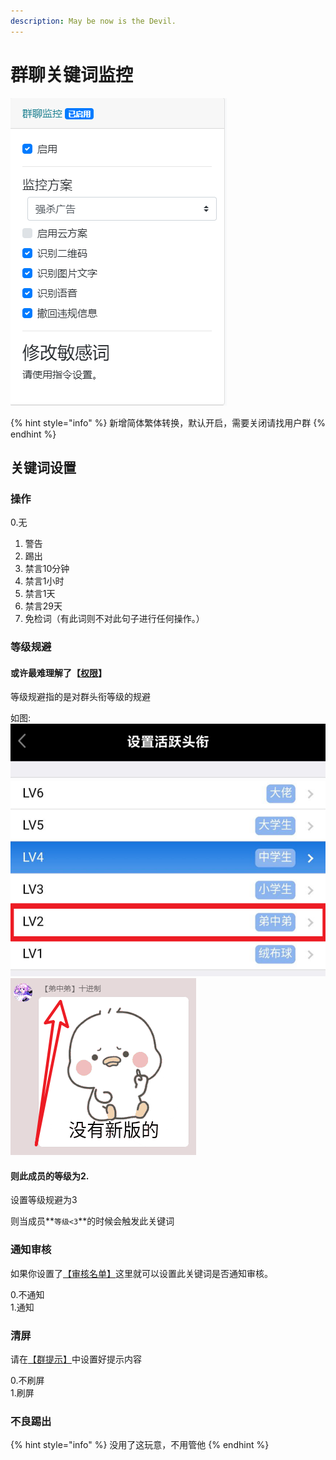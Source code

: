 ```yaml
---
description: May be now is the Devil.
---
```


# 群聊关键词监控

![](../../.gitbook/assets/image%20%2826%29.png)

{% hint style="info" %}
新增简体繁体转换，默认开启，需要关闭请找用户群
{% endhint %}

## 关键词设置

### 操作

0.无

1. 警告
2. 踢出
3. 禁言10分钟
4. 禁言1小时
5. 禁言1天
6. 禁言29天
7. 免检词（有此词则不对此句子进行任何操作。）

### 等级规避

#### 或许最难理解了【[权限](quan-xian.md)】

等级规避指的是对群头衔等级的规避

如图: ![](../../.gitbook/assets/image%20%2834%29.png) ![](../../.gitbook/assets/image%20%2814%29.png) 

#### 则此成员的等级为2.

设置等级规避为3

则当成员**`等级<3`**的时候会触发此关键词

### 通知审核

如果你设置了[【审核名单】](shen-he-ren-yuan.md)这里就可以设置此关键词是否通知审核。

0.不通知  
1.通知

### 清屏

请在[【群提示】](ru-qun-ti-shi.md)中设置好提示内容

0.不刷屏  
1.刷屏

### 不良踢出

{% hint style="info" %}
没用了这玩意，不用管他
{% endhint %}


